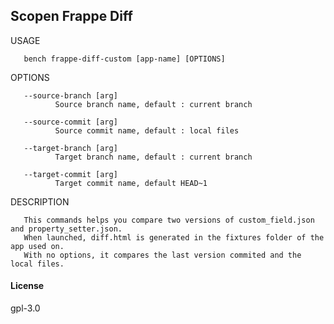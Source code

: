 ## Scopen Frappe Diff

USAGE

       bench frappe-diff-custom [app-name] [OPTIONS]

OPTIONS

       --source-branch [arg]
              Source branch name, default : current branch
              
       --source-commit [arg]
              Source commit name, default : local files
              
       --target-branch [arg]
              Target branch name, default : current branch
              
       --target-commit [arg]
              Target commit name, default HEAD~1


DESCRIPTION

       This commands helps you compare two versions of custom_field.json and property_setter.json. 
       When launched, diff.html is generated in the fixtures folder of the app used on.
       With no options, it compares the last version commited and the local files.

#### License

gpl-3.0
